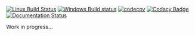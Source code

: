 [![Linux Build Status](https://travis-ci.org/Accelize/pycosio.svg?branch=master)](https://travis-ci.org/Accelize/pycosio)
[![Windows Build status](https://ci.appveyor.com/api/projects/status/g4n3jdk2a5sx0cp3?svg=true)](https://ci.appveyor.com/project/accelize-application/pycosio)
[![codecov](https://codecov.io/gh/Accelize/pycosio/branch/master/graph/badge.svg)](https://codecov.io/gh/Accelize/pycosio)
[![Codacy Badge](https://api.codacy.com/project/badge/Grade/0c9fc64f5fe94defac90140d769e1de3)](https://www.codacy.com/app/Accelize/pycosio?utm_source=github.com&amp;utm_medium=referral&amp;utm_content=Accelize/pycosio&amp;utm_campaign=Badge_Grade)
[![Documentation Status](https://readthedocs.org/projects/pycosio/badge/?version=latest)](https://pycosio.readthedocs.io/en/latest/?badge=latest)

Work in progress...